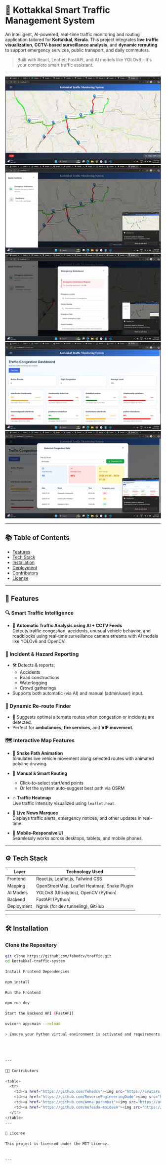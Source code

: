 # 🚦 Kottakkal Smart Traffic Management System

An intelligent, AI-powered, real-time traffic monitoring and routing application tailored for **Kottakkal, Kerala**. This project integrates **live traffic visualization**, **CCTV-based surveillance analysis**, and **dynamic rerouting** to support emergency services, public transport, and daily commuters.

> Built with React, Leaflet, FastAPI, and AI models like YOLOv8 – it's your complete smart traffic assistant.

---

![Screenshot 1](/assets/page1.jpeg)
![Screenshot 2](/assets/page2.jpeg)
![Screenshot 3](/assets/page3.jpeg)
![Screenshot 4](/assets/page4.jpeg)
![Screenshot 5](/assets/page5.jpeg)

---

## 📚 Table of Contents

- [Features](#features)
- [Tech Stack](#-tech-stack)
- [Installation](#-installation)
- [Deployment](#deployment)
- [Contributors](#-contributors)
- [License](#license)

---

## 🚀 Features

### 🔍 Smart Traffic Intelligence

- 🎥 **Automatic Traffic Analysis using AI + CCTV Feeds**  
  Detects traffic congestion, accidents, unusual vehicle behavior, and roadblocks using real-time surveillance camera streams with AI models like YOLOv8 and OpenCV.

### 🚧 Incident & Hazard Reporting

- 🛠️ Detects & reports:
  - Accidents  
  - Road constructions  
  - Waterlogging  
  - Crowd gatherings  
- Supports both automatic (via AI) and manual (admin/user) input.

### 🔄 Dynamic Re-route Finder

- 🚗 Suggests optimal alternate routes when congestion or incidents are detected.
- Perfect for **ambulances**, **fire services**, and **VIP movement**.

### 🗺️ Interactive Map Features

- 🐍 **Snake Path Animation**  
  Simulates live vehicle movement along selected routes with animated polyline drawing.

- 📍 **Manual & Smart Routing**  
  - Click-to-select start/end points  
  - Or let the system auto-suggest best path via OSRM

- 🔥 **Traffic Heatmap**  
  Live traffic intensity visualized using `leaflet.heat`.

- 📢 **Live News Marquee**  
  Displays traffic alerts, emergency notices, and other updates in real-time.

- 📱 **Mobile-Responsive UI**  
  Seamlessly works across desktops, tablets, and mobile phones.

---

## ⚙️ Tech Stack

| Layer      | Technology Used                            |
|------------|---------------------------------------------|
| Frontend   | React.js, Leaflet.js, Tailwind CSS          |
| Mapping    | OpenStreetMap, Leaflet Heatmap, Snake Plugin |
| AI Models  | YOLOv8 (Ultralytics), OpenCV (Python)       |
| Backend    | FastAPI (Python)                            |
| Deployment | Ngrok (for dev tunneling), GitHub           |

---

## 🛠️ Installation

### Clone the Repository

```bash
git clone https://github.com/fehedcv/traffic.git
cd kottakkal-traffic-system

Install Frontend Dependencies

npm install

Run the Frontend

npm run dev

Start the Backend API (FastAPI)

uvicorn app:main --reload

> Ensure your Python virtual environment is activated and requirements.txt is installed (pip install -r requirements.txt).




---

👨‍💻 Contributors

<table>
  <tr>
    <td><a href="https://github.com/fehedcv"><img src="https://avatars.githubusercontent.com/fehedcv" width="60px;" alt=""/><br /><sub><b>Fahad Cv</b></sub></a></td>
    <td><a href="https://github.com/ReverseEngineeringDude"><img src="https://avatars.githubusercontent.com/ReverseEngineeringDude" width="60px;" alt=""/><br /><sub><b>Parveen MT</b></sub></a></td>
    <td><a href="https://github.com/Amna-parambat"><img src="https://avatars.githubusercontent.com/Amna-parambat" width="60px;" alt=""/><br /><sub><b>Amna Parambat</b></sub></a></td>
    <td><a href="https://github.com/mufeeda-moideen"><img src="https://avatars.githubusercontent.com/mufeeda-moideen" width="60px;" alt=""/><br /><sub><b>Mufeeda Moideenkutty</b></sub></a></td>
  </tr>
</table>
---

📝 License

This project is licensed under the MIT License.


---